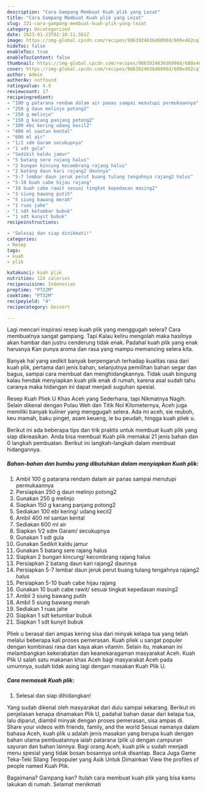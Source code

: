 ```yaml
---
description: "Cara Gampang Membuat Kuah plik yang Lezat"
title: "Cara Gampang Membuat Kuah plik yang Lezat"
slug: 331-cara-gampang-membuat-kuah-plik-yang-lezat
category: Uncategorized
date: 2023-01-23T02:18:11.561Z
image: https://img-global.cpcdn.com/recipes/9863924836d6098d/680x482cq70/kuah-plik-foto-resep-utama.jpg
hideToc: false
enableToc: true
enableTocContent: false
thumbnail: https://img-global.cpcdn.com/recipes/9863924836d6098d/680x482cq70/kuah-plik-foto-resep-utama.jpg
cover: https://img-global.cpcdn.com/recipes/9863924836d6098d/680x482cq70/kuah-plik-foto-resep-utama.jpg
author: Admin
authorAv: notfound
ratingvalue: 4.9
reviewcount: 17
recipeingredient:
- "100 g patarana rendam dalam air panas sampai menutupi permukaannya"
- "250 g daun melinjo potong2"
- "250 g melinjo"
- "150 g kacang panjang potong2"
- "100 ebi kering udang kecil2"
- "400 ml santan kental"
- "600 ml air"
- "1/2 sdm Garam secukupnya"
- "1 sdt gula"
- "Sedikit kaldu jamur"
- "5 batang sere rajang halus"
- "2 bungan kincung kecombrang rajang halus"
- "2 batang daun kari rajang2 daunnya"
- "5-7 lembar daun jeruk perut buang tulang tengahnya rajang2 halus"
- "5-10 buah cabe hijau rajang"
- "10 buah cabe rawit sesuai tingkat kepedasan masing2"
- "3 siung bawang putih"
- "5 siung bawang merah"
- "1 ruas jahe"
- "1 sdt ketumbar bubuk"
- "1 sdt kunyit bubuk"
recipeinstructions:

- "Selesai dan siap dinikmati!"
categories:
- Resep
tags:
- kuah
- plik

katakunci: kuah plik 
nutrition: 124 calories
recipecuisine: Indonesian
preptime: "PT22M"
cooktime: "PT32M"
recipeyield: "4"
recipecategory: Dessert

---
```



Lagi mencari inspirasi resep kuah plik yang menggugah selera? Cara membuatnya sangat gampang. Tapi Kalau keliru mengolah maka hasilnya akan hambar dan justru cenderung tidak enak. Padahal kuah plik yang enak harusnya Kan punya aroma dan rasa yang mampu memancing selera kita.


Banyak hal yang sedikit banyak berpengaruh terhadap kualitas rasa dari kuah plik, pertama dari jenis bahan, selanjutnya pemilihan bahan segar dan bagus, sampai cara membuat dan menghidangkannya. Tidak usah bingung kalau hendak menyiapkan kuah plik enak di rumah, karena asal sudah tahu caranya maka hidangan ini dapat menjadi suguhan spesial.

Resep Kuah Pliek U Khas Aceh yang Sederhana, tapi Nikmatnya Nagih. Selain dikenal dengan Pulau Weh dan Titik Nol Kilometernya, Aceh juga memiliki banyak kuliner yang menggugah selera. Ada mi aceh, sie reuboh, keu mamah, baku pinget, asam keueng, ie bu peudah, hingga kuah pliek u.


Berikut ini ada beberapa tips dan trik praktis untuk membuat kuah plik yang siap dikreasikan. Anda bisa membuat Kuah plik memakai 21 jenis bahan dan 0 langkah pembuatan. Berikut ini langkah-langkah dalam membuat hidangannya.

<!--inarticleads1-->

##### Bahan-bahan dan bumbu yang dibutuhkan dalam menyiapkan Kuah plik:

1. Ambil 100 g patarana rendam dalam air panas sampai menutupi permukaannya
1. Persiapkan 250 g daun melinjo potong2
1. Gunakan 250 g melinjo
1. Siapkan 150 g kacang panjang potong2
1. Sediakan 100 ebi kering/ udang kecil2
1. Ambil 400 ml santan kental
1. Sediakan 600 ml air
1. Siapkan 1/2 sdm Garam/ secukupnya
1. Gunakan 1 sdt gula
1. Gunakan Sedikit kaldu jamur
1. Gunakan 5 batang sere rajang halus
1. Siapkan 2 bungan kincung/ kecombrang rajang halus
1. Persiapkan 2 batang daun kari rajang2 daunnya
1. Persiapkan 5-7 lembar daun jeruk perut buang tulang tengahnya rajang2 halus
1. Persiapkan 5-10 buah cabe hijau rajang
1. Gunakan 10 buah cabe rawit/ sesuai tingkat kepedasan masing2
1. Ambil 3 siung bawang putih
1. Ambil 5 siung bawang merah
1. Sediakan 1 ruas jahe
1. Siapkan 1 sdt ketumbar bubuk
1. Siapkan 1 sdt kunyit bubuk


Pliek u berasal dari ampas kering sisa dari minyak kelapa tua yang telah melalui beberapa kali proses pemerasan. Kuah pliek u sangat populer dengan kombinasi rasa dan kaya akan vitamin. Selain itu, makanan ini melambangkan kekerabatan dan keanekaragaman masyarakat Aceh. Kuah Plik U salah satu makanan khas Aceh bagi masyarakat Aceh pada umumnya, sudah tidak asing lagi dengan masakan Kuah Plik U. 

<!--inarticleads2-->

##### Cara memasak Kuah plik:


1. Selesai dan siap dihidangkan!

Yang sudah dikenal oleh masyarakat dari dulu sampai sekarang. Berikut ini penjelasan kenapa dinamakan Plik U, padahal bahan dasar dari kelapa tua, lalu diparut, diambil minyak dengan proses pemerasan, sisa ampas di. Share your videos with friends, family, and the world Sesuai namanya dalam bahasa Aceh, kuah plik u adalah jenis masakan yang berupa kuah dengan bahan utama pembuatannya ialah patarana (plik u) dengan campuran sayuran dan bahan lainnya. Bagi orang Aceh, kuah plik u sudah menjadi menu spesial yang tidak bosan bosannya untuk disantap. Baca Juga Game Teka-Teki Silang Terpopuler yang Asik Untuk Dimainkan View the profiles of people named Kuah Plik. 

Bagaimana? Gampang kan? Itulah cara membuat kuah plik yang bisa kamu lakukan di rumah. Selamat menikmati
